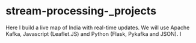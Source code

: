 # stream-processing-_projects
Here I build a live map of India with real-time updates.
We will use Apache Kafka, Javascript (Leaflet.JS) and Python (Flask, Pykafka and JSON). I
